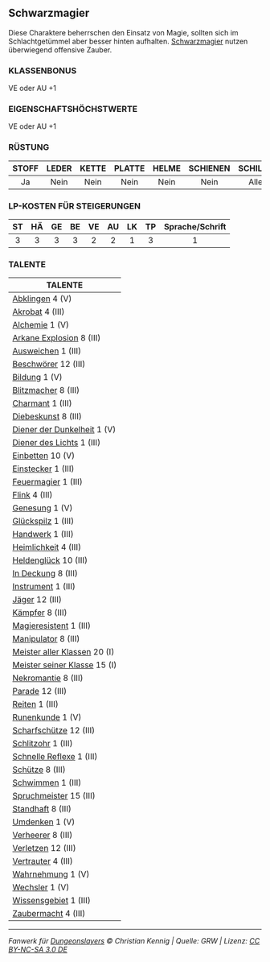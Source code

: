 ## Schwarzmagier

Diese Charaktere beherrschen den Einsatz von Magie, sollten sich im Schlachtgetümmel aber besser hinten aufhalten. [Schwarzmagier](charaktere-klasse-schwarzmagier.md) nutzen überwiegend offensive Zauber.

### KLASSENBONUS

VE oder AU +1

### EIGENSCHAFTSHÖCHSTWERTE

VE oder AU +1

### RÜSTUNG

| STOFF | LEDER | KETTE | PLATTE | HELME | SCHIENEN | SCHILDE |
| :---: | :---: | :---: | :----: | :---: | :------: | :-----: |
|  Ja   | Nein  | Nein  |  Nein  | Nein  |   Nein   |  Alle   |

### LP-KOSTEN FÜR STEIGERUNGEN

| ST  | HÄ  | GE  | BE  | VE  | AU  | LK  | TP  | Sprache/Schrift |
| :-: | :-: | :-: | :-: | :-: | :-: | :-: | :-: | :-------------: |
|  3  |  3  |  3  |  3  |  2  |  2  |  1  |  3  |        1        |

### TALENTE

| TALENTE                      |
| ---------------------------- |
| [Abklingen](talente/abklingen.md) 4 (V)              |
| [Akrobat](talente/akrobat.md) 4 (III)              |
| [Alchemie](talente/alchemie.md) 1 (V)               |
| [Arkane Explosion](talente/arkane-explosion.md) 8 (III)     |
| [Ausweichen](talente/ausweichen.md) 1 (III)           |
| [Beschwörer](talente/beschwoerer.md) 12 (III)          |
| [Bildung](talente/bildung.md) 1 (V)                |
| [Blitzmacher](talente/blitzmacher.md) 8 (III)          |
| [Charmant](talente/charmant.md) 1 (III)             |
| [Diebeskunst](talente/diebeskunst.md) 8 (III)          |
| [Diener der Dunkelheit](talente/diener-der-dunkelheit.md) 1 (V)  |
| [Diener des Lichts](talente/diener-des-lichts.md) 1 (III)    |
| [Einbetten](talente/einbetten.md) 10 (V)             |
| [Einstecker](talente/einstecker.md) 1 (III)           |
| [Feuermagier](talente/feuermagier.md) 1 (III)          |
| [Flink](talente/flink.md) 4 (III)                |
| [Genesung](talente/genesung.md) 1 (V)               |
| [Glückspilz](talente/glueckspilz.md) 1 (III)           |
| [Handwerk](talente/handwerk.md) 1 (III)             |
| [Heimlichkeit](talente/heimlichkeit.md) 4 (III)         |
| [Heldenglück](talente/heldenglueck.md) 10 (III)         |
| [In Deckung](talente/in-deckung.md) 8 (III)           |
| [Instrument](talente/instrument.md) 1 (III)           |
| [Jäger](talente/jaeger.md) 12 (III)               |
| [Kämpfer](talente/kaempfer.md) 8 (III)              |
| [Magieresistent](talente/magieresistent.md) 1 (III)       |
| [Manipulator](talente/manipulator.md) 8 (III)          |
| [Meister aller Klassen](talente/meister-aller-klassen.md) 20 (I) |
| [Meister seiner Klasse](talente/meister-seiner-klasse.md) 15 (I) |
| [Nekromantie](talente/nekromantie.md) 8 (III)          |
| [Parade](talente/parade.md) 12 (III)              |
| [Reiten](talente/reiten.md) 1 (III)               |
| [Runenkunde](talente/runenkunde.md) 1 (V)             |
| [Scharfschütze](talente/scharfschuetze.md) 12 (III)       |
| [Schlitzohr](talente/schlitzohr.md) 1 (III)           |
| [Schnelle Reflexe](talente/schnelle-reflexe.md) 1 (III)     |
| [Schütze](talente/schuetze.md) 8 (III)              |
| [Schwimmen](talente/schwimmen.md) 1 (III)            |
| [Spruchmeister](talente/spruchmeister.md) 15 (III)       |
| [Standhaft](talente/standhaft.md) 8 (III)            |
| [Umdenken](talente/umdenken.md) 1 (V)               |
| [Verheerer](talente/verheerer.md) 8 (III)            |
| [Verletzen](talente/verletzen.md) 12 (III)           |
| [Vertrauter](talente/vertrauter.md) 4 (III)           |
| [Wahrnehmung](talente/wahrnehmung.md) 1 (V)            |
| [Wechsler](talente/wechsler.md) 1 (V)               |
| [Wissensgebiet](talente/wissensgebiet.md) 1 (III)        |
| [Zaubermacht](talente/zaubermacht.md) 4 (III)          |

---

_Fanwerk für [Dungeonslayers](https://www.dungeonslayers.net/) © Christian Kennig | Quelle: GRW | Lizenz: [CC BY-NC-SA 3.0 DE](https://creativecommons.org/licenses/by-nc-sa/3.0/de/)_
